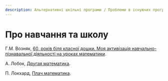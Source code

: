 ```yaml
---
description: Альтернативні шкільні програми / Проблеми в існуючих програмах
---
```


# Про навчання та школу

Г.М. Возняк, [60, років біля класної дошки. Моя активізація навчально-пізнавальної діяльності на уроках математики](https://bohdan-books.com/catalog/book/130014/).



А. Лобок, [Другая математика](http://allobok.ru/?page_id=83).

П. Локхард, [Плач математика](http://nbspace.ru/math/).

